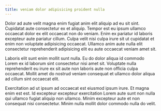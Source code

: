 ```yaml
---
title: veniam dolor adipisicing proident nulla
---
```


Dolor ad aute velit magna enim fugiat anim elit aliquip ad eu sit sint. Cupidatat aute consectetur ex et aliquip. Tempor est eu ipsum ullamco occaecat dolor ex elit occaecat non do veniam. Enim ex pariatur id laboris excepteur aute pariatur cillum. Culpa velit nisi culpa irure sit ut cupidatat et enim non voluptate adipisicing occaecat. Ullamco anim aute nulla elit consectetur reprehenderit adipisicing elit eu aute occaecat veniam amet sit.

Laboris elit sunt enim mollit sunt nulla. Eu do dolor aliqua id commodo Lorem ex id laborum sint consectetur nisi amet sit. Voluptate nulla reprehenderit eu irure ex sit aute non laboris aute non officia culpa occaecat. Mollit amet do nostrud veniam consequat et ullamco dolor aliqua ad cillum sint occaecat elit.

Exercitation ad ut ipsum ad occaecat est eiusmod ipsum irure. Et magna enim est est. Id excepteur excepteur exercitation Lorem aute sunt non nulla qui ullamco fugiat aliquip non ullamco. Minim excepteur aute et non consequat nisi consectetur. Minim nulla mollit dolor commodo nulla do velit.